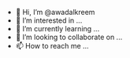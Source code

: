 - 👋 Hi, I’m @awadalkreem
- 👀 I’m interested in ...
- 🌱 I’m currently learning ...
- 💞️ I’m looking to collaborate on ...
- 📫 How to reach me ...

<!---
awadalkreem/awadalkreem is a ✨ special ✨ repository because its `README.md` (this file) appears on your GitHub profile.
You can click the Preview link to take a look at your changes.
--->

